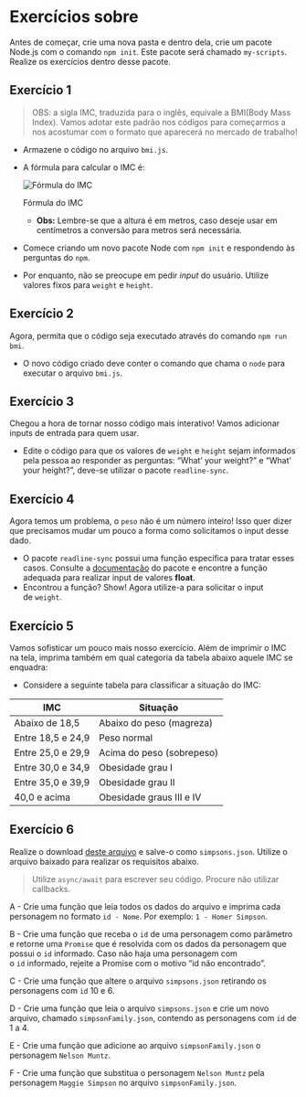 # Exercícios sobre

Antes de começar, crie uma nova pasta e dentro dela, crie um pacote Node.js com o comando `npm init`. Este pacote será chamado `my-scripts`. Realize os exercícios dentro desse pacote.

## Exercício 1

> OBS: a sigla IMC, traduzida para o inglês, equivale a BMI(Body Mass Index). Vamos adotar este padrão nos códigos para começarmos a nos acostumar com o formato que aparecerá no mercado de trabalho!

- Armazene o código no arquivo `bmi.js`.
- A fórmula para calcular o IMC é:

  ![Fórmula do IMC](https://content-assets.betrybe.com/prod/56b1963d-d603-422d-a103-5305ed3a3aba-F%C3%B3rmula%20do%20IMC.png)

  Fórmula do IMC

  - **Obs:** Lembre-se que a altura é em metros, caso deseje usar em centímetros a conversão para metros será necessária.

- Comece criando um novo pacote Node com `npm init` e respondendo às perguntas do `npm`.
- Por enquanto, não se preocupe em pedir *input* do usuário. Utilize valores fixos para `weight` e `height`.

## Exercício 2

Agora, permita que o código seja executado através do comando `npm run bmi`.

- O novo código criado deve conter o comando que chama o `node` para executar o arquivo `bmi.js`.

## Exercício 3

Chegou a hora de tornar nosso código mais interativo! Vamos adicionar inputs de entrada para quem usar.

- Edite o código para que os valores de `weight` e `height` sejam informados pela pessoa ao responder as perguntas: “What’ your weight?” e “What’ your height?”, deve-se utilizar o pacote `readline-sync`.

## Exercício 4

Agora temos um problema, o `peso` não é um número inteiro! Isso quer dizer que precisamos mudar um pouco a forma como solicitamos o input desse dado.

- O pacote `readline-sync` possui uma função específica para tratar esses casos. Consulte a [documentação](https://www.npmjs.com/package/readline-sync#utility_methods) do pacote e encontre a função adequada para realizar input de valores **float**.
- Encontrou a função? Show! Agora utilize-a para solicitar o input de `weight`.

## Exercício 5

Vamos sofisticar um pouco mais nosso exercício. Além de imprimir o IMC na tela, imprima também em qual categoria da tabela abaixo aquele IMC se enquadra:

- Considere a seguinte tabela para classificar a situação do IMC:

| **IMC**           | **Situação**              |
| ----------------- | ------------------------- |
| Abaixo de 18,5    | Abaixo do peso (magreza)  |
| Entre 18,5 e 24,9 | Peso normal               |
| Entre 25,0 e 29,9 | Acima do peso (sobrepeso) |
| Entre 30,0 e 34,9 | Obesidade grau I          |
| Entre 35,0 e 39,9 | Obesidade grau II         |
| 40,0 e acima      | Obesidade graus III e IV  |

## Exercício 6

Realize o download [deste arquivo](https://lms-assets.betrybe.com/lms/simpsons.json) e salve-o como `simpsons.json`. Utilize o arquivo baixado para realizar os requisitos abaixo.

> Utilize `async/await` para escrever seu código. Procure não utilizar callbacks.

A - Crie uma função que leia todos os dados do arquivo e imprima cada personagem no formato `id - Nome`. Por exemplo: `1 - Homer Simpson`.

B - Crie uma função que receba o `id` de uma personagem como parâmetro e retorne uma `Promise` que é resolvida com os dados da personagem que possui o `id` informado. Caso não haja uma personagem com o `id` informado, rejeite a Promise com o motivo “id não encontrado”.

C - Crie uma função que altere o arquivo `simpsons.json` retirando os personagens com `id` 10 e 6.

D - Crie uma função que leia o arquivo `simpsons.json` e crie um novo arquivo, chamado `simpsonFamily.json`, contendo as personagens com `id` de 1 a 4.

E - Crie uma função que adicione ao arquivo `simpsonFamily.json` o personagem `Nelson Muntz`.

F - Crie uma função que substitua o personagem `Nelson Muntz` pela personagem `Maggie Simpson` no arquivo `simpsonFamily.json`.
